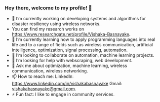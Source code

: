 ### Hey there, welcome to my profile! 👋




- 🔭 I’m currently working on developing systems and algorithms for disaster resiliency using wireless networks. 
- You can find my research works on https://www.researchgate.net/profile/Vishaka-Basnayake.
- 🌱 I’m currently learning how to apply programming languages into real life and to a range of fields such as wireless communication, artificial intelligence, optimization, signal processing, automation. 
- 👯 I’m looking to collaborate on automation, machine learning projects.
- 🤔 I’m looking for help with webscraping, web development.
- 💬 Ask me about optimization, machine learning, wireless communication, wireless networking.
- 📫 How to reach me: 
      LinkedIn: https://www.linkedin.com/in/vishakabasnayake
      Gmail: vishakabasnayake@gmail.com.
- ⚡ Fun fact: I like to engage in community services.


